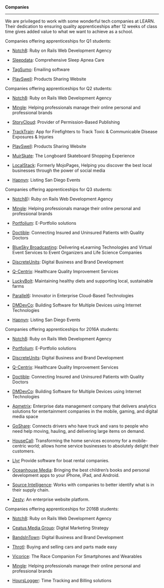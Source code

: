**Companies**

-----------

We are privileged to work with some wonderful tech companies at LEARN.
Their dedication to ensuring quality apprenticeships after 12 weeks of class time gives added value to what we want to achieve as a school.

  Companies offering apprenticeships for Q1 students:

- [Notch8](http://www.notch8.com/): Ruby on Rails Web Development Agency

- [Sleepdata](http://www.sleepdata.com/):  Comprehensive Sleep Apnea Care

- [TagSumo](http://tagsumo.com/):  Emailing software

- [PlaySwell](http://www.playswell.com/):  Products Sharing Website

Companies offering apprenticeships for Q2 students:

- [Notch8](http://www.notch8.com/):  Ruby on Rails Web Development Agency

- [Mingle](http://www.minglellc.com/):  Helping professionals manage their online personal and professional brands

- [StoryCloud](http://www.storycloud.com/):  Provider of Permission-Based Publishing

- [TrackTrain](https://www.exposuretrackerapp.com/):  App for Firefighters to Track Toxic & Communicable Disease Exposures & Injuries

- [PlaySwell](http://www.playswell.com/):  Products Sharing Website

- [MuirSkate](https://www.muirskate.com/):   The Longboard Skateboard Shopping Experience

- [LocalStack](http://www.localstack.com/):   Formerly MojoPages, Helping you discover the best local businesses through the power of social media

- [Hapnyn](http://www.hapnyn.com/events):   Listing San Diego Events

Companies offering apprenticeships for Q3 students:

- [Notch8](http://www.notch8.com/)):  Ruby on Rails Web Development Agency

- [Mingle](http://www.minglellc.com/):  Helping professionals manage their online personal and professional brands

- [Portfolium](https://portfolium.com/):  E-Portfolio solutions

- [Doctible](https://www.doctible.com/):  Connecting Insured and Uninsured Patients with Quality Doctors

- [BlueSky Broadcasting](http://blueskybroadcast.com/):  Delivering eLearning Technologies and Virtual Event Services to Event Organizers and Life Science Companies

- [DiscreteUnits](http://discreteunits.com/):   Digital Business and Brand Development

- [Q-Centrix](http://www.q-centrix.com/):   Healthcare Quality Improvement Services

- [LuckyBolt](https://www.luckybolt.com/):  Maintaining healthy diets and supporting local, sustainable farms

- [Parallel6](http://www.parallel6.com/):  Innovator in Enterprise Cloud-Based Technologies

- [DMDevCo](http://dmdevco.com/):   Building Software for Multiple Devices using Internet Technologies

- [Hapnyn](http://www.hapnyn.com/events):  Listing San Diego Events

Companies offering apprenticeships for 2016A students:

- [Notch8](http://www.notch8.com/):  Ruby on Rails Web Development Agency

- [Portfolium](https://portfolium.com/):  E-Portfolio solutions

- [DiscreteUnits](http://discreteunits.com/):   Digital Business and Brand Development

- [Q-Centrix](http://www.q-centrix.com/):   Healthcare Quality Improvement Services

- [Doctible](https://www.doctible.com/):  Connecting Insured and Uninsured Patients with Quality Doctors

- [DMDevCo](http://dmdevco.com/):   Building Software for Multiple Devices using Internet Technologies

- [Apmetrix](http://apmetrix.com):  Enterprise data management company that delivers analytics solutions for entertainment companies in the mobile, gaming, and digital media space

- [GoShare](https://goshare.co ):  Connects drivers who have truck and vans to people who need help moving, hauling, and delivering large items on demand.

- [HouseCall](http://tryhousecall.com ):  Transforming the home services economy for a mobile-centric world; allows home service businesses to absolutely delight their customers.

- [Llyr](http://llyr.co )  Provide software for boat rental companies.

- [Oceanhouse Media](http://www.oceanhousemedia.com/):  Bringing the best children’s books and personal development apps to your iPhone, iPad, and Android.

- [Source Intelligence](http://www.sourceintelligence.com/):  Works with companies to better identify what is in their supply chain.

- [Zesty](http://zesty.io):  An enterprise website platform.

Companies offering apprenticeships for 2016B students:

- [Notch8](http://www.notch8.com/):  Ruby on Rails Web Development Agency

- [Ceatus Media Group](http://www.ceatus.com/):  Digital Marketing Strategy

- [BandsInTown](http://news.bandsintown.com/home):  Digital Business and Brand Development

- [Throtl](https://www.throtl.com/):  Buying and selling cars and parts made easy

- [Vicorice](http://victorise.com/):  The Race Companion For Smartphones and Wearables

- [Mingle](http://www.minglellc.com/):  Helping professionals manage their online personal and professional brands

- [HoursLogger](https://hourslogger.com/website):  Time Tracking and Billing solutions
